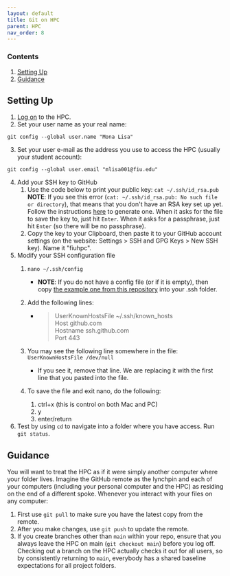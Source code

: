 ```yaml
---
layout: default
title: Git on HPC
parent: HPC
nav_order: 8
---
```


### Contents
1. [Setting Up](#setting-up)
2. [Guidance](#guidance)


## Setting Up
1. [Log on](https://ndclab.github.io/wiki/docs/hpc/accessing.html#login-node) to the HPC.
2. Set your user name as your real name:
```
git config --global user.name "Mona Lisa"
```
3. Set your user e-mail as the address you use to access the HPC (usually your student account):
```
git config --global user.email "mlisa001@fiu.edu"
```
4. Add your SSH key to GitHub
    1. Use the code below to print your public key:
        `cat ~/.ssh/id_rsa.pub`
        **NOTE**: If you see this error (`cat: ~/.ssh/id_rsa.pub: No such file or directory`), that means that you don't have an RSA key set up yet. Follow the instructions [here](https://help.github.com/en/articles/generating-a-new-ssh-key-and-adding-it-to-the-ssh-agent) to generate one. When it asks for the file to save the key to, just hit `Enter`. When it asks for a passphrase, just hit `Enter` (so there will be no passphrase).
    2. Copy the key to your Clipboard, then paste it to your GitHub account settings (on the website: Settings > SSH and GPG Keys > New SSH key).  Name it "fiuhpc".
5. Modify your SSH configuration file
    1. `nano ~/.ssh/config`
        - **NOTE**: If you do not have a config file (or if it is empty), then copy [the example one from this repository](https://github.com/FIU-Neuro/Onboarding/blob/master/templates/.ssh/config) into your .ssh folder.
    2. Add the following lines:  
        - > UserKnownHostsFile ~/.ssh/known_hosts   
          > Host github.com  
          > Hostname ssh.github.com  
          > Port 443<br/>

    3. You may see the following line somewhere in the file:
        `UserKnownHostsFile /dev/null`
        - If you see it, remove that line. We are replacing it with the first line that you pasted into the file.
    4. To save the file and exit nano, do the following:
        1. ctrl+x (this is control on both Mac and PC)
        2. y
        3. enter/return
6. Test by using `cd` to navigate into a folder where you have access.  Run `git status`.


## Guidance
You will want to treat the HPC as if it were simply another computer where your folder lives. Imagine the GitHub remote as the lynchpin and each of your computers (including your personal computer and the HPC) as residing on the end of a different spoke.  Whenever you interact with your files on any computer:
1. First use `git pull` to make sure you have the latest copy from the remote.
2. After you make changes, use `git push` to update the remote.
3. If you create branches other than `main` within your repo, ensure that you always leave the HPC on main (`git checkout main`) before you log off.  Checking out a branch on the HPC actually checks it out for all users, so by consistently returning to `main`, everybody has a shared baseline expectations for all project folders.